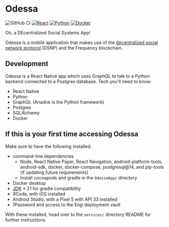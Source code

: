 # Odessa

![GitHub CI](https://github.com/mit-ccc/odessa/actions/workflows/main.yml/badge.svg) [![React](https://badges.aleen42.com/src/react.svg)](https://react.dev/) [![Python](https://badges.aleen42.com/src/python.svg)](https://www.python.org/) [![Docker](https://badges.aleen42.com/src/docker.svg)](https://www.docker.com/)

Oh, a DEcentralized Social Systems App!

Odessa is a mobile application that makes use of the [decentralized social network protocol](https://dsnp.org/) (DSNP) and the Frequency blockchain.

## Development

Odessa is a React Native app which uses GraphQL to talk to a Python
backend connected to a Postgres database. Tech you'll need to know:

- React Native
- Python
- GraphQL (Ariadne is the Python framework)
- Postgres
- SQLAlchemy
- Docker

## If this is your first time accessing Odessa

Make sure to have the following installed:

- command-line dependencies
    - Node, React Native Paper, React Navigation, android-platform-tools, android-sdk, docker, docker-compose, postgresql@14, and pip-tools (if updating future requirements)
    - Install cocoapods and gradle in the `OdessaApp/` directory
- Docker desktop
- [JDK](https://www.oracle.com/java/technologies/downloads/) ≤ 21 for gradle compatibility
- XCode, with iOS installed
- Android Studio, with a Pixel 5 with API 33 installed
- 1Password and access to the Eng-deployment vault

With these installed, head over to the `services/` directory README for further instructions.
